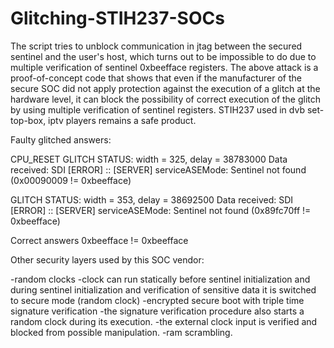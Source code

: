 # Glitching-STIH237-SOCs

The script tries to unblock communication in jtag between the secured sentinel and the user's host, which turns out to be impossible to do due to multiple verification of sentinel 0xbeefface registers. The above attack is a proof-of-concept code that shows that even if the manufacturer of the secure SOC did not apply protection against the execution of a glitch at the hardware level, it can block the possibility of correct execution of the glitch by using multiple verification of sentinel registers. STIH237 used in dvb set-top-box, iptv players remains a safe product.

Faulty glitched answers:

CPU_RESET
GLITCH STATUS: width = 325, delay = 38783000
Data received:
SDI [ERROR] :: [SERVER] serviceASEMode: Sentinel not found (0x00090009 != 0xbeefface)

GLITCH STATUS: width = 353, delay = 38692500
Data received:
SDI [ERROR] :: [SERVER] serviceASEMode: Sentinel not found (0x89fc70ff != 0xbeefface)

Correct answers 0xbeefface != 0xbeefface

Other security layers used by this SOC vendor:

-random clocks
-clock can run statically before sentinel initialization and during sentinel initialization and verification of sensitive data it is switched to secure mode (random clock)
-encrypted secure boot with triple time signature verification
-the signature verification procedure also starts a random clock during its execution.
-the external clock input is verified and blocked from possible manipulation.
-ram scrambling.
